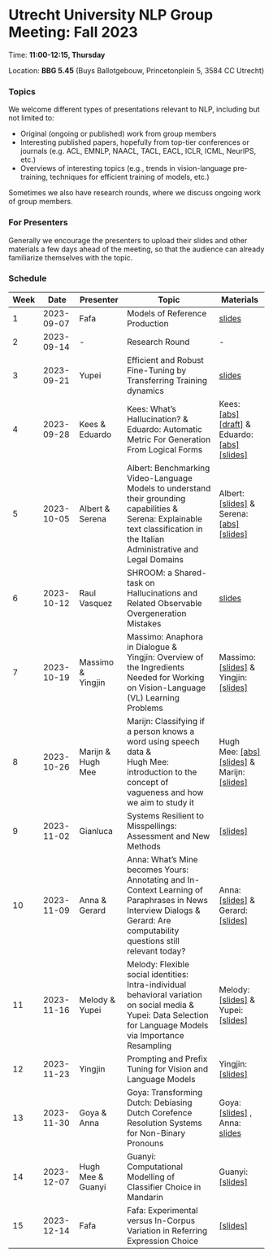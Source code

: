 # Utrecht University NLP Group Meeting: Fall 2023

Time: **11:00-12:15, Thursday**  

Location: **BBG 5.45** (Buys Ballotgebouw, Princetonplein 5, 3584 CC Utrecht)

### Topics

We welcome different types of presentations relevant to NLP, including but not limited to:
- Original (ongoing or published) work from group members
- Interesting published papers, hopefully from top-tier conferences or journals 
  (e.g. ACL, EMNLP, NAACL, TACL, EACL, ICLR, ICML, NeurIPS, etc.)
- Overviews of interesting topics 
  (e.g., trends in vision-language pre-training, techniques for efficient training of models, etc.)

Sometimes we also have research rounds, where we discuss ongoing work of group members.

### For Presenters

Generally we encourage the presenters to upload their slides and other materials 
a few days ahead of the meeting, 
so that the audience can already familiarize themselves with the topic. 

### Schedule

| Week | Date | Presenter | Topic | Materials |
| ---- | ----- | --------- | --------- | --------- |
|1 | 2023-09-07 | Fafa | Models of Reference Production | [slides](week_1/fafa/slides.pdf) |
|2 | 2023-09-14 | - | Research Round | - |
|3 | 2023-09-21 | Yupei | Efficient and Robust Fine-Tuning by Transferring Training dynamics | [slides](https://docs.google.com/presentation/d/1Ao87qimklW6gXC_rKVV_mKOVMyzNMSKftTzn0I3x-HQ/edit?usp=sharing)  |
|4 | 2023-09-28 | Kees \& <br> Eduardo | Kees: What’s Hallucination? \& <br> Eduardo: Automatic Metric For Generation From Logical Forms | Kees: [[abs]](week_4/kees/abstract.md) [[draft]](week_4/kees/draft.pdf) \& <br> Eduardo: [[abs]](week_4/eduardo/abstract.md) [[slides]](week_4/eduardo/slides.pdf) |
|5 | 2023-10-05 | Albert \& <br> Serena| Albert: Benchmarking Video-Language Models to understand their grounding capabilities \& <br> Serena: Explainable text classification in the Italian Administrative and Legal Domains | Albert: [[slides]](week_5/albert/slides.pdf) \& <br> Serena: [[abs]](week_5/serena/abstract.md) [[slides]](https://docs.google.com/presentation/d/1BlmfkWT5_pExRKidiia9LDITx9JNhHOxfJaCeoMDM0Y/edit?usp=sharing)|
|6 | 2023-10-12 | Raul Vasquez | SHROOM: a Shared-task on Hallucinations and Related Observable Overgeneration Mistakes | [slides](https://docs.google.com/presentation/d/1dtDKJUwRgDakDVbO0D3WDu0ns3sSPnEGg4VjoEx_fZw/edit?usp=sharing) |
|7 | 2023-10-19 | Massimo \& <br> Yingjin | Massimo: Anaphora in Dialogue \& <br> Yingjin: Overview of the Ingredients Needed for Working on Vision-Language (VL) Learning Problems | Massimo: [[slides]](week_7/massimo/slides.pdf) \& <br> Yingjin: [[slides]](week_7/yingjin/VLpresentation.pdf)  |
|8 | 2023-10-26 | Marijn \& <br> Hugh Mee | Marijn: Classifying if a person knows a word using speech data \& <br> Hugh Mee: introduction to the concept of vagueness and how we aim to study it | Hugh Mee: [[abs]](week_8/hugh_mee/abstract.md) [[slides]](week_8/hugh_mee/slides.pdf) \& <br> Marijn: [[slides]](week_8/marijn/audio_classification_marijn.pdf) |
|9 | 2023-11-02 | Gianluca | Systems Resilient to Misspellings: Assessment and New Methods | [[slides]](week_9/gianluca/slides.pdf)  |
|10 | 2023-11-09 | Anna \& <br> Gerard | Anna: What’s Mine becomes Yours: Annotating and In-Context Learning of Paraphrases in News Interview Dialogs \& <br> Gerard: Are computability questions still relevant today? | Anna: [[slides]](https://docs.google.com/presentation/d/1A31DU9JUjF-h6bzLAtJoqqdfEKyhgMGtPM2-PTq1tDc/edit?usp=sharing) \& <br> Gerard: [[slides]](week_10/gerard/slides.pdf)  |
|11 | 2023-11-16 | Melody  \& <br> Yupei | Melody: Flexible social identities: Intra-individual behavioral variation on social media \& <br> Yupei: Data Selection for Language Models via Importance Resampling | Melody: [[slides]](week_11/melody/slides.pdf) \& <br> Yupei: [[slides]](https://docs.google.com/presentation/d/1oasUWn_b8QE-yUkq-zU53Z3D9i52RCtyvXPqhyCWCYc/edit?usp=sharing)  |
|12 | 2023-11-23 | Yingjin | Prompting and Prefix Tuning for Vision and Language Models | Yingjin: [[slides]](https://drive.google.com/file/d/1eGeFIuydxUlDD53jj1q59jAlru_N3KlM/view?usp=drive_link)  |
|13 | 2023-11-30 | Goya \& <br> Anna | Goya: Transforming Dutch: Debiasing Dutch Corefence Resolution Systems for Non-Binary Pronouns | Goya: [[slides]](week_12/goya/slides.pdf) , Anna: [slides](https://docs.google.com/presentation/d/1ZgICtTNj3HaWHFjuIa1uX7Rh_mnRFE-_DJWqrM2clvU/edit?usp=sharing) |
|14 | 2023-12-07 | Hugh Mee \& <br> Guanyi | Guanyi: Computational Modelling of Classifier Choice in Mandarin | Guanyi: [[slides]](week_14/guanyi/slides.pdf)  |
|15 | 2023-12-14 | Fafa | Fafa: Experimental versus In-Corpus Variation in Referring Expression Choice | [[slides]](week_15/slides.pdf)  |

